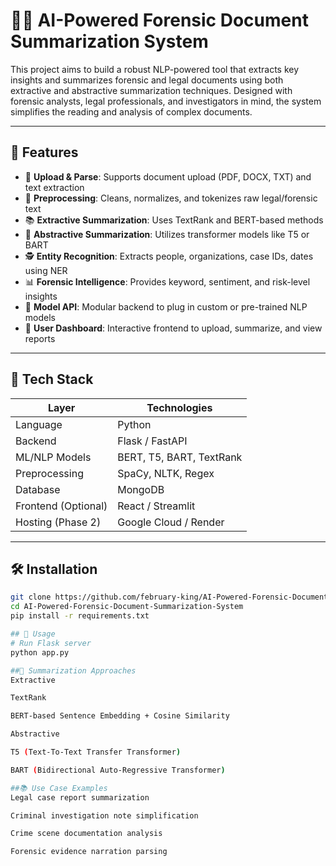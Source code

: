 # 🕵️‍♂️ AI-Powered Forensic Document Summarization System

This project aims to build a robust NLP-powered tool that extracts key insights and summarizes forensic and legal documents using both extractive and abstractive summarization techniques. Designed with forensic analysts, legal professionals, and investigators in mind, the system simplifies the reading and analysis of complex documents.

---

## 📌 Features

- 📄 **Upload & Parse**: Supports document upload (PDF, DOCX, TXT) and text extraction
- 🧹 **Preprocessing**: Cleans, normalizes, and tokenizes raw legal/forensic text
- 📚 **Extractive Summarization**: Uses TextRank and BERT-based methods
- 📝 **Abstractive Summarization**: Utilizes transformer models like T5 or BART
- 🕵️ **Entity Recognition**: Extracts people, organizations, case IDs, dates using NER
- 📊 **Forensic Intelligence**: Provides keyword, sentiment, and risk-level insights
- 🧠 **Model API**: Modular backend to plug in custom or pre-trained NLP models
- 🧪 **User Dashboard**: Interactive frontend to upload, summarize, and view reports

---

## 🧠 Tech Stack

| Layer            | Technologies |
|------------------|--------------|
| Language         | Python       |
| Backend          | Flask / FastAPI |
| ML/NLP Models    | BERT, T5, BART, TextRank |
| Preprocessing    | SpaCy, NLTK, Regex |
| Database         | MongoDB      |
| Frontend (Optional) | React / Streamlit |
| Hosting (Phase 2)   | Google Cloud / Render |

---

## 🛠️ Installation

```bash
git clone https://github.com/february-king/AI-Powered-Forensic-Document-Summarization-System.git
cd AI-Powered-Forensic-Document-Summarization-System
pip install -r requirements.txt

## 🚀 Usage
# Run Flask server
python app.py

##🧪 Summarization Approaches
Extractive

TextRank

BERT-based Sentence Embedding + Cosine Similarity

Abstractive

T5 (Text-To-Text Transfer Transformer)

BART (Bidirectional Auto-Regressive Transformer)

##📚 Use Case Examples
Legal case report summarization

Criminal investigation note simplification

Crime scene documentation analysis

Forensic evidence narration parsing
